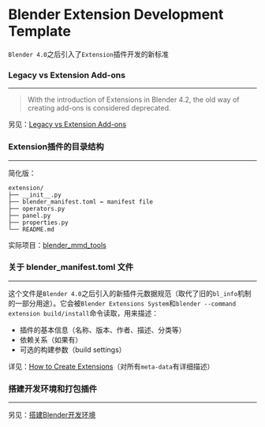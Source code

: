 # Blender Extension Development Template

`Blender 4.0`之后引入了`Extension`插件开发的新标准

### Legacy vs Extension Add-ons
---
>With the introduction of Extensions in Blender 4.2, the old way of creating add-ons is considered deprecated.

另见：[Legacy vs Extension Add-ons](https://docs.blender.org/manual/en/4.2/advanced/extensions/addons.html#legacy-vs-extension-add-ons)

### Extension插件的目录结构
---
简化版：
```
extension/
├── __init__.py
├── blender_manifest.toml ← manifest file
├── operators.py
├── panel.py
├── properties.py
└── README.md
```
实际项目：[blender_mmd_tools](https://github.com/MMD-Blender/blender_mmd_tools) 

### 关于 blender_manifest.toml 文件
---
这个文件是`Blender 4.0`之后引入的新插件元数据规范（取代了旧的`bl_info`机制的一部分用途）。它会被`Blender Extensions System`和`blender --command extension build/install`命令读取，用来描述：
- 插件的基本信息（名称、版本、作者、描述、分类等）
- 依赖关系（如果有）
- 可选的构建参数（build settings）

详见：[How to Create Extensions](https://docs.blender.org/manual/en/4.2/advanced/extensions/getting_started.html#extensions-getting-started)（对所有`meta-data`有详细描述）

### 搭建开发环境和打包插件
---
另见：[搭建Blender开发环境](../../readme/blender_development.md)

